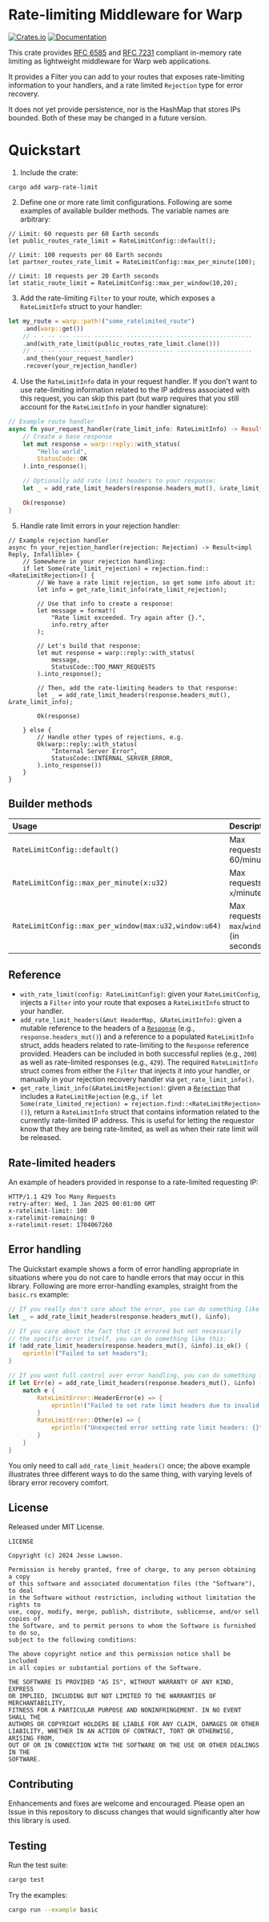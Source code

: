 # Rate-limiting Middleware for Warp

[![Crates.io](https://img.shields.io/crates/v/warp-rate-limit.svg)](https://crates.io/crates/warp-rate-limit)
[![Documentation](https://docs.rs/warp-rate-limit/badge.svg)](https://docs.rs/warp-rate-limit)

This crate provides [RFC 6585](https://datatracker.ietf.org/doc/html/rfc6585#section-4) 
and [RFC 7231](https://datatracker.ietf.org/doc/html/rfc7231#section-7.1.3) compliant 
in-memory rate limiting as lightweight middleware for Warp web applications.
 
It provides a Filter you can add to your routes that exposes rate-limiting
information to your handlers, and a rate limited `Rejection` type for error recovery.
 
It does not yet provide persistence, nor is the HashMap that stores IPs bounded. Both 
of these may be changed in a future version.
 
# Quickstart
 
1. Include the crate:
 
`cargo add warp-rate-limit`

2. Define one or more rate limit configurations. Following are some 
examples of available builder methods. The variable names are arbitrary: 

```rust,no_run
// Limit: 60 requests per 60 Earth seconds
let public_routes_rate_limit = RateLimitConfig::default();

// Limit: 100 requests per 60 Earth seconds
let partner_routes_rate_limit = RateLimitConfig::max_per_minute(100);

// Limit: 10 requests per 20 Earth seconds
let static_route_limit = RateLimitConfig::max_per_window(10,20);
```

3. Add the rate-limiting `Filter` to your route, which exposes 
a `RateLimitInfo` struct to your handler:

```rust
let my_route = warp::path!("some_ratelimited_route")
    .and(warp::get())
    // - - -- --- ----- -------- ------------- ---------------------
    .and(with_rate_limit(public_routes_rate_limit.clone()))
    // - - -- --- ----- -------- ------------- ---------------------
    .and_then(your_request_handler)
    .recover(your_rejection_handler)

```

4. Use the `RateLimitInfo` data in your request handler. If you don't want 
to use rate-limiting information related to the IP address associated 
with this request, you can skip this part (but warp requires that you 
still account for the `RateLimitInfo` in your handler signature):

```rust
// Example route handler
async fn your_request_handler(rate_limit_info: RateLimitInfo) -> Result<impl Reply, Rejection> {
    // Create a base response
    let mut response = warp::reply::with_status(
        "Hello world", 
        StatusCode::OK
    ).into_response();

    // Optionally add rate limit headers to your response:
    let _ = add_rate_limit_headers(response.headers_mut(), &rate_limit_info);

    Ok(response)
}
```

5. Handle rate limit errors in your rejection handler: 

```rust,no_run
// Example rejection handler
async fn your_rejection_handler(rejection: Rejection) -> Result<impl Reply, Infallible> {
    // Somewhere in your rejection handling:
    if let Some(rate_limit_rejection) = rejection.find::<RateLimitRejection>() {
        // We have a rate limit rejection, so get some info about it: 
        let info = get_rate_limit_info(rate_limit_rejection);

        // Use that info to create a response:
        let message = format!(
            "Rate limit exceeded. Try again after {}.", 
            info.retry_after
        );

        // Let's build that response:
        let mut response = warp::reply::with_status(
            message,
            StatusCode::TOO_MANY_REQUESTS
        ).into_response();

        // Then, add the rate-limiting headers to that response:
        let _ = add_rate_limit_headers(response.headers_mut(), &rate_limit_info);

        Ok(response)    

    } else {
        // Handle other types of rejections, e.g.
        Ok(warp::reply::with_status(
            "Internal Server Error",
            StatusCode::INTERNAL_SERVER_ERROR,
        ).into_response())
    }
} 
```

## Builder methods

| Usage | Description | 
| :--   | :---        |
| `RateLimitConfig::default()` | Max requests: 60/minute |
| `RateLimitConfig::max_per_minute(x:u32)` | Max requests: `x`/minute |
| `RateLimitConfig::max_per_window(max:u32,window:u64)` | Max requests: `max`/`window` (in seconds) |

## Reference

* `with_rate_limit(config: RateLimitConfig)`: given your `RateLimitConfig`, injects a `Filter` 
  into your route that exposes a `RateLimitInfo` struct to your handler.
* `add_rate_limit_headers(&mut HeaderMap, &RateLimitInfo)`: given a mutable reference to the 
  headers of a [`Response`](https://docs.rs/warp/0.3.7/warp/reply/type.Response.html) (e.g., `response.headers_mut()`) 
  and a reference to a populated `RateLimitInfo` struct, adds headers related to rate-limiting to the `Response` reference 
  provided. Headers can be included in both successful replies (e.g., `200`) as well as rate-limited responses (e.g., `429`).
  The required `RateLimitInfo` struct comes from either the `Filter` that injects it into your handler, or manually in 
  your rejection recovery handler via `get_rate_limit_info()`.
* `get_rate_limit_info(&RateLimitRejection)`: given a [`Rejection`](https://docs.rs/warp/0.3.7/warp/reject/struct.Rejection.html)
  that includes a `RateLimitRejection` (e.g., `if let Some(rate_limited_rejection) = rejection.find::<RateLimitRejection>()`), 
  return a `RateLimitInfo` struct that contains information related to the currently rate-limited IP address. This is useful 
  for letting the requestor know that they are being rate-limited, as well as when their rate limit will be released. 

## Rate-limited headers

An example of headers provided in response to a rate-limited requesting IP:

```http
HTTP/1.1 429 Too Many Requests
retry-after: Wed, 1 Jan 2025 00:01:00 GMT
x-ratelimit-limit: 100
x-ratelimit-remaining: 0
x-ratelimit-reset: 1704067260
```

## Error handling

The Quickstart example shows a form of error handling appropriate in situations 
where you do not care to handle errors that may occur in this library. Following are more 
error-handling examples, straight from the `basic.rs` example:

```rust
// If you really don't care about the error, you can do something like this:
let _ = add_rate_limit_headers(response.headers_mut(), &info);

// If you care about the fact that it errored but not necessarily
// the specific error itself, you can do something like this:
if !add_rate_limit_headers(response.headers_mut(), &info).is_ok() {
    eprintln!("Failed to set headers");
}

// If you want full control over error handling, you can do something like this:
if let Err(e) = add_rate_limit_headers(response.headers_mut(), &info) {
    match e {
        RateLimitError::HeaderError(e) => {
            eprintln!("Failed to set rate limit headers due to invalid value: {}", e);
        }
        RateLimitError::Other(e) => {
            eprintln!("Unexpected error setting rate limit headers: {}", e);
        }
    }
}
```

You only need to call `add_rate_limit_headers()` once; the above example illustrates 
three different ways to do the same thing, with varying levels of library error recovery 
comfort.

## License

Released under MIT License.

```
LICENSE

Copyright (c) 2024 Jesse Lawson.

Permission is hereby granted, free of charge, to any person obtaining a copy 
of this software and associated documentation files (the "Software"), to deal 
in the Software without restriction, including without limitation the rights to 
use, copy, modify, merge, publish, distribute, sublicense, and/or sell copies of 
the Software, and to permit persons to whom the Software is furnished to do so, 
subject to the following conditions:

The above copyright notice and this permission notice shall be included 
in all copies or substantial portions of the Software.

THE SOFTWARE IS PROVIDED "AS IS", WITHOUT WARRANTY OF ANY KIND, EXPRESS 
OR IMPLIED, INCLUDING BUT NOT LIMITED TO THE WARRANTIES OF MERCHANTABILITY, 
FITNESS FOR A PARTICULAR PURPOSE AND NONINFRINGEMENT. IN NO EVENT SHALL THE 
AUTHORS OR COPYRIGHT HOLDERS BE LIABLE FOR ANY CLAIM, DAMAGES OR OTHER 
LIABILITY, WHETHER IN AN ACTION OF CONTRACT, TORT OR OTHERWISE, ARISING FROM, 
OUT OF OR IN CONNECTION WITH THE SOFTWARE OR THE USE OR OTHER DEALINGS IN THE 
SOFTWARE.
```

## Contributing 

Enhancements and fixes are welcome and encouraged. Please open an Issue in this 
repository to discuss changes that would significantly alter how this library is used. 

## Testing

Run the test suite:
```bash
cargo test
```

Try the examples:
```bash
cargo run --example basic
```
